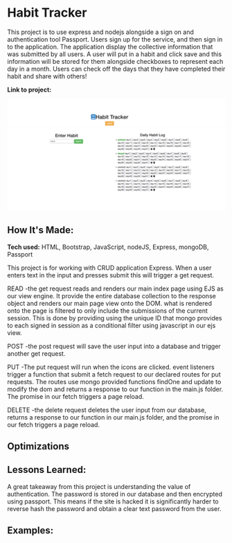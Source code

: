 # Habit Tracker
This project is to use express and nodejs alongside a sign on and authentication tool Passport. Users sign up for the service, and then sign in to the application. The application display the collective information that was submitted by all users. A user will put in a habit and click save and this information will be stored for them alongside checkboxes to represent each day in a month. Users can check off the days that they have completed their habit and share with others!

**Link to project:**

<img src="images/live_screenshot.png">

## How It's Made:

**Tech used:** HTML, Bootstrap, JavaScript, nodeJS, Express, mongoDB, Passport 

This project is for working with CRUD application Express. When a user enters text in the input and presses submit this will trigger a get request. 

READ
-the get request reads and renders our main index page using EJS as our view engine. It provide the entire database collection to the response object and renders our main page view onto the DOM. what is rendered onto the page is filtered to only include the submissions of the current session. This is done by providing using the unique ID that mongo provides to each signed in session as a conditional filter using javascript in our ejs view.

POST
-the post request will save the user input into a database and trigger another get request.

PUT
-The put request will run when the icons are clicked. event listeners trigger a function that submit a fetch request to our declared routes for put requests. The routes use mongo provided functions findOne and update to modify the dom and returns a response to our function in the main.js folder. The promise in our fetch triggers a page reload.   

DELETE
-the delete request deletes the user input from  our database, returns a response to our function in our main.js folder, and the promise in our fetch triggers a page reload.  

## Optimizations



## Lessons Learned:

A great takeaway from this project is understanding the value of authentication. The password is stored in our database and then encrypted using passport. This means if the site is hacked it is significantly harder to reverse hash the password and obtain a clear text password from the user.

## Examples:



